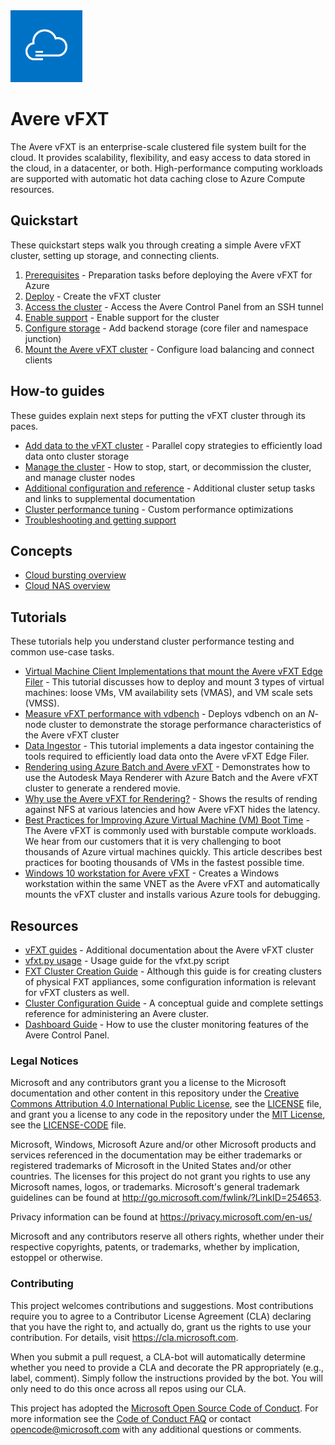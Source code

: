 <img src="docs/images/avere_vfxt.png">

# Avere vFXT  

The Avere vFXT is an enterprise-scale clustered file system built for the cloud. It provides scalability, flexibility, and easy access to data stored in the cloud, in a datacenter, or both. High-performance computing workloads are supported with automatic hot data caching close to Azure Compute resources. 

## Quickstart

These quickstart steps walk you through creating a simple Avere vFXT cluster, setting up storage, and connecting clients.

  1. [Prerequisites](docs/prereqs.md) - Preparation tasks before deploying the Avere vFXT for Azure
  2. [Deploy](docs/jumpstart_deploy.md) - Create the vFXT cluster
  3. [Access the cluster](docs/access_cluster.md) - Access the Avere Control Panel from an SSH tunnel
  4. [Enable support](docs/enable_support.md) - Enable support for the cluster
  5. [Configure storage](docs/configure_storage.md) - Add backend storage (core filer and namespace junction)
  6. [Mount the Avere vFXT cluster](docs/mount_clients.md) - Configure load balancing and connect clients
  
## How-to guides

These guides explain next steps for putting the vFXT cluster through its paces. 

  * [Add data to the vFXT cluster](docs/getting_data_onto_vfxt.md) - Parallel copy strategies to efficiently load data onto cluster storage
  * [Manage the cluster](docs/start_stop_vfxt-py.md) - How to stop, start, or decommission the cluster, and manage cluster nodes
  * [Additional configuration and reference](docs/additional_config.md) - Additional cluster setup tasks and links to supplemental documentation 
  * [Cluster performance tuning](docs/tuning.md) - Custom performance optimizations
  * [Troubleshooting and getting support](docs/engage_support.md)

## Concepts

  * [Cloud bursting overview](/docs/cloud_bursting.md)
  * [Cloud NAS overview](/docs/cloud_nas.md)

## Tutorials

These tutorials help you understand cluster performance testing and common use-case tasks.

  * [Virtual Machine Client Implementations that mount the Avere vFXT Edge Filer](docs/clients.md) - This tutorial discusses how to deploy and mount 3 types of virtual machines: loose VMs, VM availability sets (VMAS), and VM scale sets (VMSS).
  * [Measure vFXT performance with vdbench](docs/vdbench.md) - Deploys vdbench on an *N*-node cluster to demonstrate the storage performance characteristics of the Avere vFXT cluster
  * [Data Ingestor](docs/data_ingestor.md) - This tutorial implements a data ingestor containing the tools required to efficiently load data onto the Avere vFXT Edge Filer.
  * [Rendering using Azure Batch and Avere vFXT](docs/maya_azure_batch_avere_vfxt_demo.md) - Demonstrates how to use the Autodesk Maya Renderer with Azure Batch and the Avere vFXT cluster to generate a rendered movie.
  * [Why use the Avere vFXT for Rendering?](docs/why_avere_for_rendering.md) - Shows the results of rending against NFS at various latencies and how Avere vFXT hides the latency.
  * [Best Practices for Improving Azure Virtual Machine (VM) Boot Time](docs/azure_vm_provision_best_practices.md) - The Avere vFXT is commonly used with burstable compute workloads. We hear from our customers that it is very challenging to boot thousands of Azure virtual machines quickly. This article describes best practices for booting thousands of VMs in the fastest possible time.
  * [Windows 10 workstation for Avere vFXT](docs/windows_10_avere_vfxt_mounted_workstation.md) - Creates a Windows workstation within the same VNET as the Avere vFXT and automatically mounts the vFXT cluster and installs various Azure tools for debugging.
  
## Resources
  * [vFXT guides](http://library.averesystems.com/#vfxt) - Additional documentation about the Avere vFXT cluster
  * [vfxt.py usage](http://library.averesystems.com/#vfxt) - Usage guide for the vfxt.py script  
  * [FXT Cluster Creation Guide](http://library.averesystems.com/#fxt_cluster) - Although this guide is for creating clusters of physical FXT appliances, some configuration information is relevant for vFXT clusters as well. 
  * [Cluster Configuration Guide](http://library.averesystems.com/#operations) - A conceptual guide and complete settings reference for administering an Avere cluster. 
  * [Dashboard Guide](http://library.averesystems.com/#operations) - How to use the cluster monitoring features of the Avere Control Panel.

### Legal Notices

Microsoft and any contributors grant you a license to the Microsoft documentation and other content
in this repository under the [Creative Commons Attribution 4.0 International Public License](https://creativecommons.org/licenses/by/4.0/legalcode),
see the [LICENSE](LICENSE) file, and grant you a license to any code in the repository under the [MIT License](https://opensource.org/licenses/MIT), see the
[LICENSE-CODE](LICENSE-CODE) file.

Microsoft, Windows, Microsoft Azure and/or other Microsoft products and services referenced in the documentation
may be either trademarks or registered trademarks of Microsoft in the United States and/or other countries.
The licenses for this project do not grant you rights to use any Microsoft names, logos, or trademarks.
Microsoft's general trademark guidelines can be found at http://go.microsoft.com/fwlink/?LinkID=254653.

Privacy information can be found at https://privacy.microsoft.com/en-us/

Microsoft and any contributors reserve all others rights, whether under their respective copyrights, patents,
or trademarks, whether by implication, estoppel or otherwise.

### Contributing

This project welcomes contributions and suggestions.  Most contributions require you to agree to a
Contributor License Agreement (CLA) declaring that you have the right to, and actually do, grant us
the rights to use your contribution. For details, visit https://cla.microsoft.com.

When you submit a pull request, a CLA-bot will automatically determine whether you need to provide
a CLA and decorate the PR appropriately (e.g., label, comment). Simply follow the instructions
provided by the bot. You will only need to do this once across all repos using our CLA.

This project has adopted the [Microsoft Open Source Code of Conduct](https://opensource.microsoft.com/codeofconduct/).
For more information see the [Code of Conduct FAQ](https://opensource.microsoft.com/codeofconduct/faq/) or
contact [opencode@microsoft.com](mailto:opencode@microsoft.com) with any additional questions or comments.
